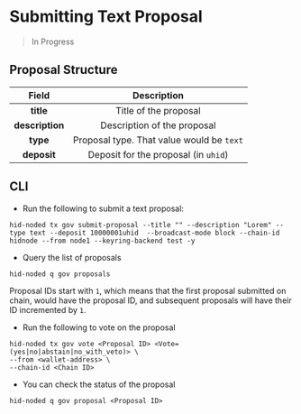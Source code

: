 # Submitting Text Proposal

> In Progress

## Proposal Structure

| Field | Description |
| :--------------: | :----: |
|   **title**   |  Title of the proposal |
|   **description**  |  Description of the proposal |
|   **type**      | Proposal type. That value would be `text` |
|   **deposit**      | Deposit for the proposal (in `uhid`) |

## CLI

* Run the following to submit a text proposal:

```
hid-noded tx gov submit-proposal --title "" --description "Lorem" --type text --deposit 10000001uhid  --broadcast-mode block --chain-id hidnode --from node1 --keyring-backend test -y
```

* Query the list of proposals

```
hid-noded q gov proposals
```

Proposal IDs start with `1`, which means that the first proposal submitted on chain, would have the proposal ID, and subsequent proposals will have their ID incremented by `1`.

* Run the following to vote on the proposal

```
hid-noded tx gov vote <Proposal ID> <Vote=(yes|no|abstain|no_with_veto)> \
--from <wallet-address> \
--chain-id <Chain ID>
```

* You can check the status of the proposal

```
hid-noded q gov proposal <Proposal ID>
```
